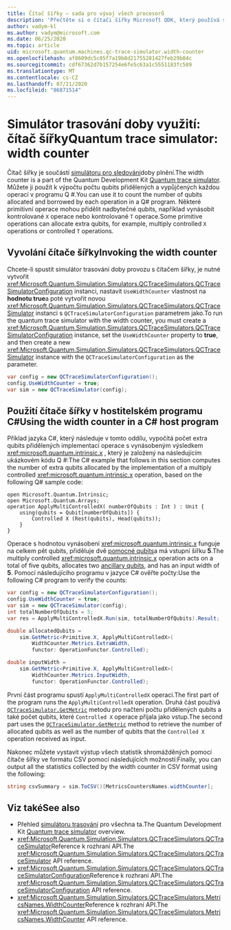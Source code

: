```yaml
---
title: Čítač šířky – sada pro vývoj všech procesorů
description: 'Přečtěte si o čítači šířky Microsoft QDK, který používá simulátor trasování doby provozu k výpočtu počtu qubits přidělených a vypůjčených operacemi v programu Q #.'
author: vadym-kl
ms.author: vadym@microsoft.com
ms.date: 06/25/2020
ms.topic: article
uid: microsoft.quantum.machines.qc-trace-simulator.width-counter
ms.openlocfilehash: af8609dc5c05f7a19b8d21755281427feb29b84c
ms.sourcegitcommit: cdf67362d7b157254e6fe5c63a1c5551183fc589
ms.translationtype: MT
ms.contentlocale: cs-CZ
ms.lasthandoff: 07/21/2020
ms.locfileid: "86871514"
---
```

# <a name="quantum-trace-simulator-width-counter"></a><span data-ttu-id="5dfd8-103">Simulátor trasování doby využití: čítač šířky</span><span class="sxs-lookup"><span data-stu-id="5dfd8-103">Quantum trace simulator: width counter</span></span>

<span data-ttu-id="5dfd8-104">Čítač šířky je součástí [simulátoru pro sledování](xref:microsoft.quantum.machines.qc-trace-simulator.intro)doby plnění.</span><span class="sxs-lookup"><span data-stu-id="5dfd8-104">The width counter is a part of the Quantum Development Kit [Quantum trace simulator](xref:microsoft.quantum.machines.qc-trace-simulator.intro).</span></span> <span data-ttu-id="5dfd8-105">Můžete ji použít k výpočtu počtu qubits přidělených a vypůjčených každou operací v programu Q #.</span><span class="sxs-lookup"><span data-stu-id="5dfd8-105">You can use it to count the number of qubits allocated and borrowed by each operation in a Q# program.</span></span> <span data-ttu-id="5dfd8-106">Některé primitivní operace mohou přidělit nadbytečné qubits, například vynásobit kontrolované `X` operace nebo kontrolované `T` operace.</span><span class="sxs-lookup"><span data-stu-id="5dfd8-106">Some primitive operations can allocate extra qubits, for example, multiply controlled `X` operations or controlled `T` operations.</span></span>

## <a name="invoking-the-width-counter"></a><span data-ttu-id="5dfd8-107">Vyvolání čítače šířky</span><span class="sxs-lookup"><span data-stu-id="5dfd8-107">Invoking the width counter</span></span>

<span data-ttu-id="5dfd8-108">Chcete-li spustit simulátor trasování doby provozu s čítačem šířky, je nutné vytvořit <xref:Microsoft.Quantum.Simulation.Simulators.QCTraceSimulators.QCTraceSimulatorConfiguration> instanci, nastavit `UseWidthCounter` vlastnost na **hodnotu true**a poté vytvořit novou <xref:Microsoft.Quantum.Simulation.Simulators.QCTraceSimulators.QCTraceSimulator> instanci s `QCTraceSimulatorConfiguration` parametrem jako.</span><span class="sxs-lookup"><span data-stu-id="5dfd8-108">To run the quantum trace simulator with the width counter, you must create a <xref:Microsoft.Quantum.Simulation.Simulators.QCTraceSimulators.QCTraceSimulatorConfiguration> instance, set the `UseWidthCounter` property to **true**, and then create a new <xref:Microsoft.Quantum.Simulation.Simulators.QCTraceSimulators.QCTraceSimulator> instance with the `QCTraceSimulatorConfiguration` as the parameter.</span></span> 

```csharp
var config = new QCTraceSimulatorConfiguration();
config.UseWidthCounter = true;
var sim = new QCTraceSimulator(config);
```

## <a name="using-the-width-counter-in-a-c-host-program"></a><span data-ttu-id="5dfd8-109">Použití čítače šířky v hostitelském programu C#</span><span class="sxs-lookup"><span data-stu-id="5dfd8-109">Using the width counter in a C# host program</span></span>

<span data-ttu-id="5dfd8-110">Příklad jazyka C#, který následuje v tomto oddílu, vypočítá počet extra qubits přidělených implementací operace s vynásobeným výsledkem <xref:microsoft.quantum.intrinsic.x> , který je založený na následujícím ukázkovém kódu Q #:</span><span class="sxs-lookup"><span data-stu-id="5dfd8-110">The C# example that follows in this section computes the number of extra qubits allocated by the implementation of a multiply controlled <xref:microsoft.quantum.intrinsic.x> operation, based on the following Q# sample code:</span></span>

```qsharp
open Microsoft.Quantum.Intrinsic;
open Microsoft.Quantum.Arrays;
operation ApplyMultiControlledX( numberOfQubits : Int ) : Unit {
    using(qubits = Qubit[numberOfQubits]) {
        Controlled X (Rest(qubits), Head(qubits));
    } 
}
```

<span data-ttu-id="5dfd8-111">Operace s hodnotou vynásobení <xref:microsoft.quantum.intrinsic.x> funguje na celkem pět qubits, přiděluje dvě [pomocné qubits](xref:microsoft.quantum.glossary#ancilla)a má vstupní šířku **5**.</span><span class="sxs-lookup"><span data-stu-id="5dfd8-111">The multiply controlled <xref:microsoft.quantum.intrinsic.x> operation acts on a total of five qubits, allocates two [ancillary qubits](xref:microsoft.quantum.glossary#ancilla), and has an input width of **5**.</span></span> <span data-ttu-id="5dfd8-112">Pomocí následujícího programu v jazyce C# ověřte počty:</span><span class="sxs-lookup"><span data-stu-id="5dfd8-112">Use the following C# program to verify the counts:</span></span>

```csharp 
var config = new QCTraceSimulatorConfiguration();
config.UseWidthCounter = true;
var sim = new QCTraceSimulator(config);
int totalNumberOfQubits = 5;
var res = ApplyMultiControlledX.Run(sim, totalNumberOfQubits).Result;

double allocatedQubits = 
    sim.GetMetric<Primitive.X, ApplyMultiControlledX>(
        WidthCounter.Metrics.ExtraWidth,
        functor: OperationFunctor.Controlled); 

double inputWidth =
    sim.GetMetric<Primitive.X, ApplyMultiControlledX>(
        WidthCounter.Metrics.InputWidth,
        functor: OperationFunctor.Controlled);
```

<span data-ttu-id="5dfd8-113">První část programu spustí `ApplyMultiControlledX` operaci.</span><span class="sxs-lookup"><span data-stu-id="5dfd8-113">The first part of the program runs the `ApplyMultiControlledX` operation.</span></span> <span data-ttu-id="5dfd8-114">Druhá část používá [`QCTraceSimulator.GetMetric`](https://docs.microsoft.com/dotnet/api/microsoft.quantum.simulation.simulators.qctracesimulators.qctracesimulator.getmetric) metodu pro načtení počtu přidělených qubits a také počet qubits, které `Controlled X` operace přijala jako vstup.</span><span class="sxs-lookup"><span data-stu-id="5dfd8-114">The second part uses the [`QCTraceSimulator.GetMetric`](https://docs.microsoft.com/dotnet/api/microsoft.quantum.simulation.simulators.qctracesimulators.qctracesimulator.getmetric) method to retrieve the number of allocated qubits as well as the number of qubits that the `Controlled X` operation received as input.</span></span> 

<span data-ttu-id="5dfd8-115">Nakonec můžete vystavit výstup všech statistik shromážděných pomocí čítače šířky ve formátu CSV pomocí následujících možností:</span><span class="sxs-lookup"><span data-stu-id="5dfd8-115">Finally, you can output all the statistics collected by the width counter in CSV format using the following:</span></span>
```csharp
string csvSummary = sim.ToCSV()[MetricsCountersNames.widthCounter];
```

## <a name="see-also"></a><span data-ttu-id="5dfd8-116">Viz také</span><span class="sxs-lookup"><span data-stu-id="5dfd8-116">See also</span></span>

- <span data-ttu-id="5dfd8-117">Přehled [simulátoru trasování](xref:microsoft.quantum.machines.qc-trace-simulator.intro) pro všechna ta.</span><span class="sxs-lookup"><span data-stu-id="5dfd8-117">The Quantum Development Kit [Quantum trace simulator](xref:microsoft.quantum.machines.qc-trace-simulator.intro) overview.</span></span>
- <span data-ttu-id="5dfd8-118"><xref:Microsoft.Quantum.Simulation.Simulators.QCTraceSimulators.QCTraceSimulator>Reference k rozhraní API.</span><span class="sxs-lookup"><span data-stu-id="5dfd8-118">The <xref:Microsoft.Quantum.Simulation.Simulators.QCTraceSimulators.QCTraceSimulator> API reference.</span></span>
- <span data-ttu-id="5dfd8-119"><xref:Microsoft.Quantum.Simulation.Simulators.QCTraceSimulators.QCTraceSimulatorConfiguration>Reference k rozhraní API.</span><span class="sxs-lookup"><span data-stu-id="5dfd8-119">The <xref:Microsoft.Quantum.Simulation.Simulators.QCTraceSimulators.QCTraceSimulatorConfiguration> API reference.</span></span>
- <span data-ttu-id="5dfd8-120"><xref:Microsoft.Quantum.Simulation.Simulators.QCTraceSimulators.MetricsNames.WidthCounter>Reference k rozhraní API.</span><span class="sxs-lookup"><span data-stu-id="5dfd8-120">The <xref:Microsoft.Quantum.Simulation.Simulators.QCTraceSimulators.MetricsNames.WidthCounter> API reference.</span></span>
